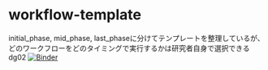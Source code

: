 # workflow-template
initial_phase, mid_phase, last_phaseに分けてテンプレートを整理しているが、どのワークフローをどのタイミングで実行するかは研究者自身で選択できる
dg02
[![Binder](https://binder.cs.rcos.nii.ac.jp/badge_logo.svg)](https://binder.cs.rcos.nii.ac.jp/v2/gh/ivis-mizuguchi/workflow-template/main)
